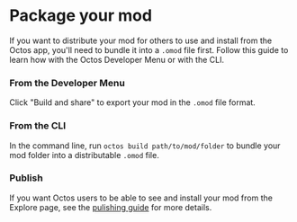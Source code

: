 # Package your mod

If you want to distribute your mod for others to use and install from the Octos app, you'll need to bundle it into a `.omod` file first. Follow this guide to learn how with the Octos Developer Menu or with the CLI.

### From the Developer Menu
Click "Build and share" to export your mod in the `.omod` file format.

### From the CLI
In the command line, run `octos build path/to/mod/folder` to bundle your mod folder into a distributable `.omod` file.

### Publish
If you want Octos users to be able to see and install your mod from the Explore page, see the [pulishing guide](https://underpig1.github.io/octos/docs/?t=publishing) for more details.